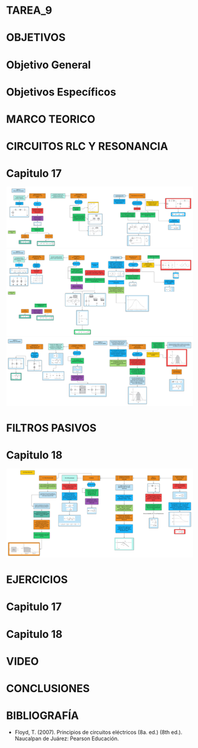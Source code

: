 # TAREA_9

# OBJETIVOS

# Objetivo General

# Objetivos Específicos

# MARCO TEORICO

# CIRCUITOS RLC Y RESONANCIA
# Capitulo 17

![](https://github.com/jamora9/TAREA_9/blob/main/IMA/Blank%20diagram.png)
![](https://github.com/jamora9/TAREA_9/blob/main/IMA/2.png)
![](https://github.com/jamora9/TAREA_9/blob/main/IMA/3.png)

# FILTROS PASIVOS
# Capitulo 18

![](https://github.com/jamora9/TAREA_9/blob/main/IMA/4.png)

# EJERCICIOS

# Capitulo 17

# Capitulo 18

# VIDEO

# CONCLUSIONES

# BIBLIOGRAFÍA
- Floyd, T. (2007). Principios de circuitos eléctricos (8a. ed.) (8th ed.). Naucalpan de Juárez: Pearson Educación.
